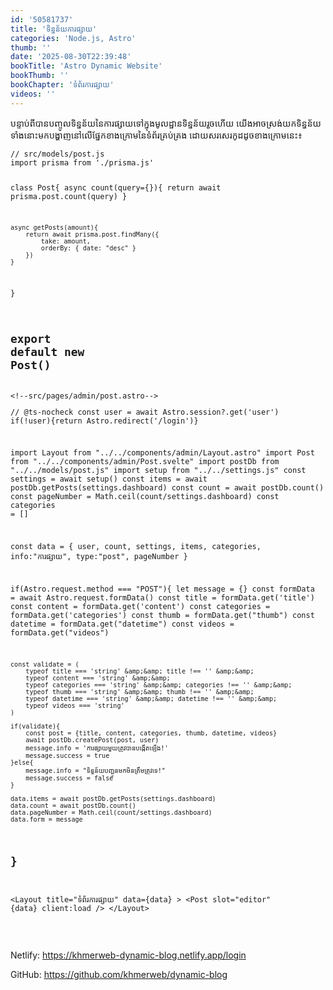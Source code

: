```yaml
---
id: '50581737'
title: 'ទិន្នន័យ​ការផ្សាយ'
categories: 'Node.js, Astro'
thumb: ''
date: '2025-08-30T22:39:48'
bookTitle: 'Astro Dynamic Website'
bookThumb: ''
bookChapter: 'ទំព័រ​ការផ្សាយ'
videos: ''
---
```

<p>បន្ទាប់​ពី​បាន​បញ្ចូល​ទិន្នន័យ​នៃ​ការផ្សាយ​​ទៅ​ក្នុង​មូលដ្ឋាន​ទិន្នន័យ​រួច​ហើយ យើង​អាច​ស្រង់​យក​ទិន្នន័យ​ទាំងនោះ​មក​បង្ហាញ​នៅ​លើ​​ផ្នែក​ខាង​ក្រោម​នៃ​ទំព័រ​គ្រប់គ្រង​ ដោយ​សរសេរ​កូដ​​​ដូច​ខាង​ក្រោម​នេះ​​៖</p><pre><code class="js javascript js-code">// src/models/post.js
import prisma from './prisma.js'

class Post{
    async count(query={}){
        return await prisma.post.count(query)
    }

    async getPosts(amount){
        return await prisma.post.findMany({ 
            take: amount, 
            orderBy: { date: "desc" }
        })
    }
}

export default new Post()</code></pre><pre><code class="js javascript js-code">&lt;!--src/pages/admin/post.astro--&gt;
---
// @ts-nocheck
const user = await Astro.session?.get('user')
if(!user){return Astro.redirect('/login')}

import Layout from "../../components/admin/Layout.astro"
import Post from "../../components/admin/Post.svelte"
import postDb from "../../models/post.js"
import setup from "../../settings.js"
const settings = await setup()
const items = await postDb.getPosts(settings.dashboard)
const count = await postDb.count()
const pageNumber = Math.ceil(count/settings.dashboard)
const categories = []

const data = { user, count, settings, items, categories, info:"ការផ្សាយ", type:"post", pageNumber }

if(Astro.request.method === "POST"){
    let message = {}
    const formData = await Astro.request.formData()
    const title = formData.get('title')
    const content = formData.get('content')
    const categories = formData.get('categories')
    const thumb = formData.get("thumb")
    const datetime = formData.get("datetime")
    const videos = formData.get("videos")

    const validate = (
        typeof title === 'string' &amp;&amp; title !== '' &amp;&amp;
        typeof content === 'string' &amp;&amp;
        typeof categories === 'string' &amp;&amp; categories !== '' &amp;&amp;
        typeof thumb === 'string' &amp;&amp; thumb !== '' &amp;&amp;
        typeof datetime === 'string' &amp;&amp; datetime !== '' &amp;&amp;
        typeof videos === 'string'
    )

    if(validate){
        const post = {title, content, categories, thumb, datetime, videos}
        await postDb.createPost(post, user)
        message.info = 'ការផ្សាយ​មួយ​ត្រូវ​បាន​បង្កើត​ឡើង!'
        message.success = true
    }else{
        message.info = "ទិន្នន័យ​បញ្ជូន​មក​មិន​ត្រឹមត្រូវ​ទេ!"
        message.success = false
    }

    data.items = await postDb.getPosts(settings.dashboard)
    data.count = await postDb.count()
    data.pageNumber = Math.ceil(count/settings.dashboard)
    data.form = message
}
---
 
&lt;Layout title="ទំព័រ​ការផ្សាយ" data={data} &gt;
    &lt;Post slot="editor" {data} client:load /&gt;
&lt;/Layout&gt;</code></pre><p>&nbsp;</p><p>Netlify: <a href="https://khmerweb-dynamic-blog.netlify.app/login">https://khmerweb-dynamic-blog.netlify.app/login</a></p><p>GitHub: <a href="https://github.com/khmerweb/dynamic-blog">https://github.com/khmerweb/dynamic-blog</a></p>